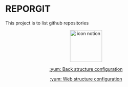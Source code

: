 # REPORGIT
This project is to list github repositories

<p align="center">
  <img width="100px" src="https://upload-icon.s3.us-east-2.amazonaws.com/uploads/icons/png/6560335421556105714-512.png" alt="icon notion">
<p/>

<p align="center">
  <a target="_blank" href="https://www.notion.so/config-back-ts-133f315f0e664326b737ce01f38db417">:yum: Back structure configuration</a>  
<p/>

<p align="center">
  <a target="_blank" href="https://www.notion.so/Config-Front-Web-ts-f77e6d3533ef46888b605196c84a280a">:yum: Web structure configuration</a>
<p/>
